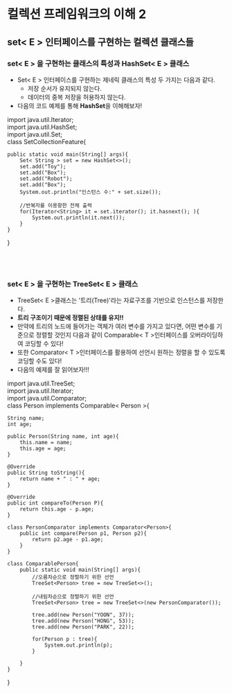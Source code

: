 # 컬렉션 프레임워크의 이해 2
## set< E > 인터페이스를 구현하는 컬렉션 클래스들
### set< E > 을 구현하는 클래스의 특성과 HashSet< E > 클래스
- Set< E > 인터페이스를 구현하는 제네릭 클래스의 특성 두 가지는 다음과 같다.
  - 저장 순서가 유지되지 않는다.
  - 데이터의 중복 저장을 허용하지 않는다.
- 다음의 코드 예제를 통해 **HashSet**을 이해해보자!

import java.util.Iterator;<br>
import java.util.HashSet;<br>
import java.util.Set;<br>
class SetCollectionFeature{

    public static void main(String[] args){
        Set< String > set = new HashSet<>();
        set.add("Toy");
        set.add("Box");
        set.add("Robot");
        set.add("Box");
        System.out.println("인스턴스 수:" + set.size());

        //반복자를 이용항한 전체 출력
        for(Iterator<String> it = set.iterator(); it.hasnext(); ){
            System.out.println(it.next());
        }
    }
}
<br><br><br><br>

### set< E > 을 구현하는 TreeSet< E > 클래스
- TreeSet< E >클래스는 '트리(Tree)'라는 자료구조를 기반으로 인스턴스를 저장한다.
- **트리 구조이기 때문에 정렬된 상태를 유지!!**
- 만약에 트리의 노드에 들어가는 객체가 여러 변수를 가지고 있다면, 어떤 변수를 기준으로 정렬할 것인지 다음과 같이 Comparable< T >인터페이스를 오버라이딩하여 코딩할 수 있다!
- 또한 Comparator< T >인터페이스를 활용하여 선언시 원하는 정렬을 할 수 있도록 코딩할 수도 있다!
- 다음의 예제를 잘 읽어보자!!!

import java.util.TreeSet;<br>
import java.util.Iterator;<br>
import java.util.Comparator;<br>
class Person implements Comparable< Person >{

    String name;
    int age;
    
    public Person(String name, int age){
        this.name = name;
        this.age = age;
    }

    @Override
    public String toString(){
        return name + " : " + age;
    }

    @Override
    public int compareTo(Person P){
        return this.age - p.age;
    }

    class PersonComparator implements Comparator<Person>{
        public int compare(Person p1, Person p2){
            return p2.age - p1.age;
        }
    }

    class ComparablePerson{
        public static void main(String[] args){
            //오름차순으로 정렬하기 위한 선언
            TreeSet<Person> tree = new TreeSet<>();

            //내림차순으로 정렬하기 위한 선언
            TreeSet<Person> tree = new TreeSet<>(new PersonComparator());

            tree.add(new Person("YOON", 37));
            tree.add(new Person("HONG", 53));
            tree.add(new Person("PARK", 22));

            for(Person p : tree){
                System.out.println(p);
            }
            
        }
    }
}